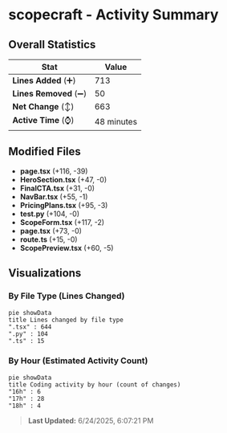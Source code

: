 # scopecraft - Activity Summary 

## Overall Statistics

| Stat                   | Value                                                             |
| ---------------------- | ----------------------------------------------------------------- |
| **Lines Added** (➕)   | 713                                          |
| **Lines Removed** (➖) | 50                                        |
| **Net Change** (↕)    | 663                |
| **Active Time** (⌚)   | 48 minutes |


## Modified Files
- **page.tsx** (+116, -39)
- **HeroSection.tsx** (+47, -0)
- **FinalCTA.tsx** (+31, -0)
- **NavBar.tsx** (+55, -1)
- **PricingPlans.tsx** (+95, -3)
- **test.py** (+104, -0)
- **ScopeForm.tsx** (+117, -2)
- **page.tsx** (+73, -0)
- **route.ts** (+15, -0)
- **ScopePreview.tsx** (+60, -5)

## Visualizations

### By File Type (Lines Changed)

```mermaid
pie showData
title Lines changed by file type
".tsx" : 644
".py" : 104
".ts" : 15
```

### By Hour (Estimated Activity Count)

```mermaid
pie showData
title Coding activity by hour (count of changes)
"16h" : 6
"17h" : 28
"18h" : 4
```


> **Last Updated:** 6/24/2025, 6:07:21 PM